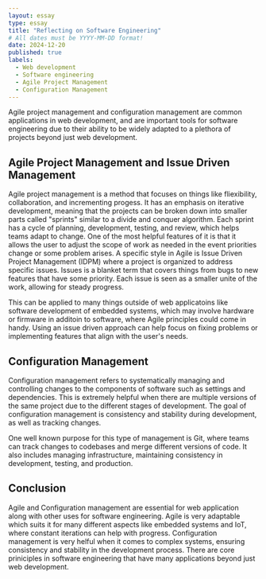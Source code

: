 ```yaml
---
layout: essay
type: essay
title: "Reflecting on Software Engineering"
# All dates must be YYYY-MM-DD format!
date: 2024-12-20
published: true
labels:
  - Web development
  - Software engineering
  - Agile Project Management
  - Configuration Management
---
```




  Agile project management and configuration management are common applications in web development, and are important tools for software engineering due to their ability to be widely adapted to a plethora of projects beyond just web development.

## Agile Project Management and Issue Driven Management
  Agile project management is a method that focuses on things like fliexibility, collaboration, and incrementing progess. It has an emphasis on iterative development, meaning that the projects can be broken down into smaller parts called "sprints" similar to a divide and conquer algorithm. Each sprint has a cycle of planning, development, testing, and review, which helps teams adapt to change. One  of the most helpful features of it is that it allows the user to adjust the scope of work as needed in the event priorities change or some problem arises. A specific style in Agile is Issue Driven Project Management (IDPM) where a project is organized to address specific issues. Issues is a blanket term that covers things from bugs to new features that have some priority. Each issue is seen as a smaller unite of the work, allowing for steady progress.

  This can be applied to many things outside of web applicatoins like software development of embedded systems, which may involve hardware or firmware in additoin to software, where Agile principles could come in handy. Using an issue driven approach can help focus on fixing problems or implementing features that align with the user's needs.

## Configuration Management
  Configuration management refers to systematically managing and controlling changes to the components of software such as settings and dependencies. This is extremely helpful when there are multiple versions of the same project due to the different stages of development. The goal of configuration management is consistency and stability during development, as well as tracking changes.

  One well known purpose for this type of management is Git, where teams can track changes to codebases and merge different versions of code. It also includes managing infrastructure, maintaining consistency in development, testing, and production.

## Conclusion
  Agile and Configuration management are essential for web application along with other uses for software engineering. Agile is very adaptable which suits it for many different aspects like embedded systems and IoT, where constant iterations can help with progress. Configuration management is very helful when it comes to complex systems, ensuring consistency and stability in the development process. There are core priniciples in software engineering that have many applications beyond just web development.
